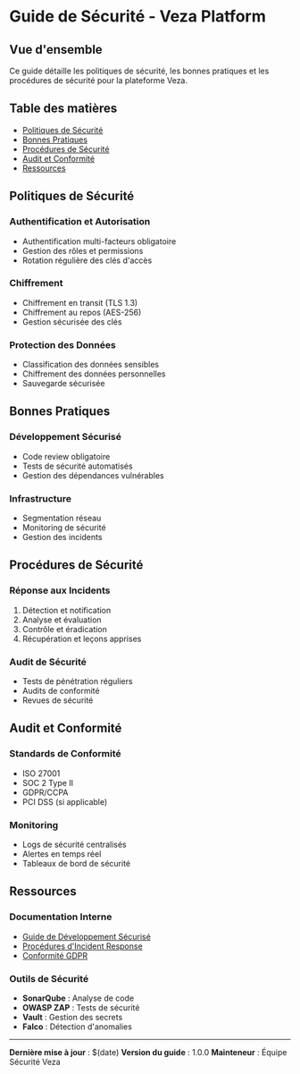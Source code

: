 # Guide de Sécurité - Veza Platform

## Vue d'ensemble

Ce guide détaille les politiques de sécurité, les bonnes pratiques et les procédures de sécurité pour la plateforme Veza.

## Table des matières

- [Politiques de Sécurité](#politiques-de-sécurité)
- [Bonnes Pratiques](#bonnes-pratiques)
- [Procédures de Sécurité](#procédures-de-sécurité)
- [Audit et Conformité](#audit-et-conformité)
- [Ressources](#ressources)

## Politiques de Sécurité

### Authentification et Autorisation

- Authentification multi-facteurs obligatoire
- Gestion des rôles et permissions
- Rotation régulière des clés d'accès

### Chiffrement

- Chiffrement en transit (TLS 1.3)
- Chiffrement au repos (AES-256)
- Gestion sécurisée des clés

### Protection des Données

- Classification des données sensibles
- Chiffrement des données personnelles
- Sauvegarde sécurisée

## Bonnes Pratiques

### Développement Sécurisé

- Code review obligatoire
- Tests de sécurité automatisés
- Gestion des dépendances vulnérables

### Infrastructure

- Segmentation réseau
- Monitoring de sécurité
- Gestion des incidents

## Procédures de Sécurité

### Réponse aux Incidents

1. Détection et notification
2. Analyse et évaluation
3. Contrôle et éradication
4. Récupération et leçons apprises

### Audit de Sécurité

- Tests de pénétration réguliers
- Audits de conformité
- Revues de sécurité

## Audit et Conformité

### Standards de Conformité

- ISO 27001
- SOC 2 Type II
- GDPR/CCPA
- PCI DSS (si applicable)

### Monitoring

- Logs de sécurité centralisés
- Alertes en temps réel
- Tableaux de bord de sécurité

## Ressources

### Documentation Interne

- [Guide de Développement Sécurisé](../guides/security-guidelines.md)
- [Procédures d'Incident Response](../guides/incident-response.md)
- [Conformité GDPR](../guides/gdpr-compliance.md)

### Outils de Sécurité

- **SonarQube** : Analyse de code
- **OWASP ZAP** : Tests de sécurité
- **Vault** : Gestion des secrets
- **Falco** : Détection d'anomalies

---

**Dernière mise à jour** : $(date)
**Version du guide** : 1.0.0
**Mainteneur** : Équipe Sécurité Veza 
